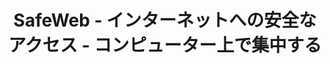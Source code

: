 ---
title: SafeWeb - インターネットへの安全なアクセス - コンピューター上で集中する
meta:
    description: SafeWebは、コンピューターとインターネット上に安全な環境を作成して、勉強や仕事に集中するのに役立ちます。
    image: /static/img/safeweb-app-tracking.jpg
header:
    part1: インターネットへの安全なアクセス
    part2: コンピューター上で集中する
    part3: とてもシンプル！
    part4: スマートフォンをクラウドで開き、フォーカスモードをオンにするだけで、職場や学校の時間帯に不適切なWebサイトやアプリケーションをブロックできます
    button1: ログイン
    button2: サインアップ
    button3: 無料ダウンロード
topic:
    head: 重要な機能
    part1: 集中な環境を作成す
    message1: 作業中に不適切なWebサイトをブロックします。勉強中はエンターテインメントアプリケーションをロックします。
    part2: 無駄な時間をリストする
    message2: インターネット上の時間またはアプリケーションの使用時間はリストに記録されます。
    part3: リアルタイムレポート
    message3: チャートde Web管理者のを使用して報告するか、ポリシーに違反している人の警告メールを送信します.
feature:
    part1:
        head: 危険で悪意のあるWebサイトをブロックする
        message: 携帯電話の電源を入れるだけで、お子様がコンピューター、ゲーム、ソーシャルメディアで何をしているのかすぐにわかります.
        detail: リアルタイムのデータテーブルから、不適切なWebサイトや未使用のアプリをすぐにブロックできます。
        button: もっと読む
        url: blog/protecting-your-child-online
    part2:
        head: 勉強に集中するためにクリーンな環境を作ります
        message: オンラインのとき、面白くて魅力的なことがたくさんあると、子供たちは集中力を失います。 学習専用のウェブサイトとアプリのみのホワイトリストを作成します。
        detail: ゲームアプリやソーシャルネットワーキングサイトは放課後に再び使用されます。 ホワイトリストモードをオフにするか、モードを切り替えるタイミングを設定するだけです。
        button: もっと読む
        url: blog/focus-while-studying
    part3:
        head: コマンドをリモートで実行するようにコンピューターをコントロールする
        message: SafeWebはクラウドベースの開発であり、IT管理者のようにコンピューター上でPowerShellコマンドを実行できますが、コマンドはWebから送信されます。
        detail: 携帯電話を使用して、異なるコンピューター上のRPAロボットを同時に制御することもできます。 コンピューターでRPAを実行した結果は、Webダッシュボードで継続的に更新されます。
        button: もっと読む
        url: blog/remote-tagui-rpa
payment:
    title: 価格を確認してください
    unit: 人
    yearly: 毎年
    monthly: 毎月
    free:
        type: 無料
        price: 0
        service1: • 最大 2 台のコンピューター
        service2: • 最大 2 人の子供
        service3: • フォーカスモードなし
        service4: • ブロックゲームアプリはありません
        service5: • 無制限のブラックリスト
        service6: • スクリーンショットなし
        button: すぐ使用
    standard:
        type: 標準
        price: 2
        service1: • 最大 4 台のコンピューター
        service2: • 最大 4 人の子供
        service3: • フォーカスモード
        service4: • ゲームアプリをブロックする
        service5: • 無制限のブラックリスト
        service6: • スクリーンショットなし
        button: すぐ使用
    premium:
        type: 高級
        price: 6
        service1: • 最大 6 台のコンピューター
        service2: • 最大 6 人の子供
        service3: • フォーカスモードとタイマー
        service4: • ゲームアプリとタイマーをブロックする
        service5: • 無制限のブラックリスト
        service6: • スクリーンショット
        button: すぐ使用
footer:
    title: 連絡
    part1: 問題がある、または機能についてコメントしたい、
    part2: 下記アドレスまでご連絡ください。
    part3: Eメール
    part4: 住所
    email: qa@safeweb.app
    phone: +84-989-550-390
    address: ベトナム、ハノイ
submit:
    name: 名前
    email: 電子メールアドレス
    message: コンテンツ
    button: 送信
---